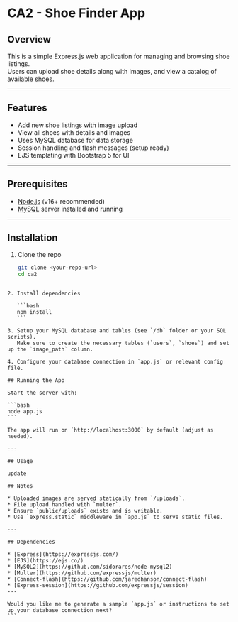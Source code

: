 
# CA2 - Shoe Finder App

## Overview
This is a simple Express.js web application for managing and browsing shoe listings.  
Users can upload shoe details along with images, and view a catalog of available shoes.

---

## Features
- Add new shoe listings with image upload  
- View all shoes with details and images  
- Uses MySQL database for data storage  
- Session handling and flash messages (setup ready)  
- EJS templating with Bootstrap 5 for UI

---

## Prerequisites
- [Node.js](https://nodejs.org/) (v16+ recommended)  
- [MySQL](https://www.mysql.com/) server installed and running  

---

## Installation

1. Clone the repo  
   ```bash
   git clone <your-repo-url>
   cd ca2
````

2. Install dependencies

   ```bash
   npm install
   ```

3. Setup your MySQL database and tables (see `/db` folder or your SQL scripts).
   Make sure to create the necessary tables (`users`, `shoes`) and set up the `image_path` column.

4. Configure your database connection in `app.js` or relevant config file.

## Running the App

Start the server with:

```bash
node app.js
```

The app will run on `http://localhost:3000` by default (adjust as needed).

---

## Usage

update 

## Notes

* Uploaded images are served statically from `/uploads`.
* File upload handled with `multer`.
* Ensure `public/uploads` exists and is writable.
* Use `express.static` middleware in `app.js` to serve static files.

---

## Dependencies

* [Express](https://expressjs.com/)
* [EJS](https://ejs.co/)
* [MySQL2](https://github.com/sidorares/node-mysql2)
* [Multer](https://github.com/expressjs/multer)
* [Connect-flash](https://github.com/jaredhanson/connect-flash)
* [Express-session](https://github.com/expressjs/session)
---

Would you like me to generate a sample `app.js` or instructions to set up your database connection next?
```
